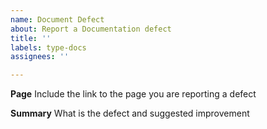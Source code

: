 ```yaml
---
name: Document Defect
about: Report a Documentation defect
title: ''
labels: type-docs
assignees: ''

---
```


**Page**
Include the link to the page you are reporting a defect

**Summary**
What is the defect and suggested improvement
